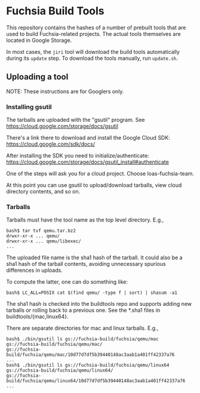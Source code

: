 # Fuchsia Build Tools

This repository contains the hashes of a number of prebuilt tools that are used
to build Fuchsia-related projects. The actual tools themselves are located in
Google Storage.

In most cases, the `jiri` tool will download the build tools automatically
during its `update` step. To download the tools manually, run `update.sh`.

## Uploading a tool

NOTE: These instructions are for Googlers only.

### Installing gsutil

The tarballs are uploaded with the "gsutil" program.
See https://cloud.google.com/storage/docs/gsutil

There's a link there to download and install the Google Cloud SDK:
https://cloud.google.com/sdk/docs/

After installing the SDK you need to initialize/authenticate:
https://cloud.google.com/storage/docs/gsutil_install#authenticate

One of the steps will ask you for a cloud project. Choose loas-fuchsia-team.

At this point you can use gsutil to upload/download tarballs, view
cloud directory contents, and so on.

### Tarballs

Tarballs must have the tool name as the top level directory.
E.g.,

```
bash$ tar tvf qemu.tar.bz2
drwxr-xr-x ... qemu/
drwxr-xr-x ... qemu/libexec/
...
```

The uploaded file name is the sha1 hash of the tarball.
It could also be a sha1 hash of the tarball contents, avoiding
unnecessary spurious differences in uploads.

To compute the latter, one can do something like:

```
bash$ LC_ALL=POSIX cat $(find qemu/ -type f | sort) | shasum -a1
```

The sha1 hash is checked into the buildtools repo and supports
adding new tarballs or rolling back to a previous one.
See the *.sha1 files in buildtools/{mac,linux64}.

There are separate directories for mac and linux tarballs.
E.g.,

```
bash$ ./bin/gsutil ls gs://fuchsia-build/fuchsia/qemu/mac
gs://fuchsia-build/fuchsia/qemu/mac/
gs://fuchsia-build/fuchsia/qemu/mac/10d77d7df5b39440148ac3aab1a401ff42337a76
...
bash$ ./bin/gsutil ls gs://fuchsia-build/fuchsia/qemu/linux64
gs://fuchsia-build/fuchsia/qemu/linux64/
gs://fuchsia-build/fuchsia/qemu/linux64/10d77d7df5b39440148ac3aab1a401ff42337a76
...
```

